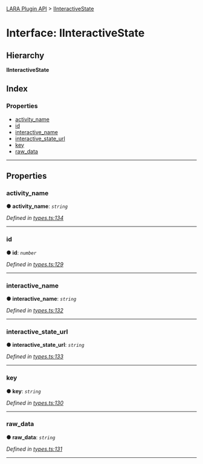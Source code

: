 [LARA Plugin API](../README.md) > [IInteractiveState](../interfaces/iinteractivestate.md)

# Interface: IInteractiveState

## Hierarchy

**IInteractiveState**

## Index

### Properties

* [activity_name](iinteractivestate.md#activity_name)
* [id](iinteractivestate.md#id)
* [interactive_name](iinteractivestate.md#interactive_name)
* [interactive_state_url](iinteractivestate.md#interactive_state_url)
* [key](iinteractivestate.md#key)
* [raw_data](iinteractivestate.md#raw_data)

---

## Properties

<a id="activity_name"></a>

###  activity_name

**● activity_name**: *`string`*

*Defined in [types.ts:134](https://github.com/concord-consortium/lara/blob/80a682ff/lara-typescript/src/plugin-api/types.ts#L134)*

___
<a id="id"></a>

###  id

**● id**: *`number`*

*Defined in [types.ts:129](https://github.com/concord-consortium/lara/blob/80a682ff/lara-typescript/src/plugin-api/types.ts#L129)*

___
<a id="interactive_name"></a>

###  interactive_name

**● interactive_name**: *`string`*

*Defined in [types.ts:132](https://github.com/concord-consortium/lara/blob/80a682ff/lara-typescript/src/plugin-api/types.ts#L132)*

___
<a id="interactive_state_url"></a>

###  interactive_state_url

**● interactive_state_url**: *`string`*

*Defined in [types.ts:133](https://github.com/concord-consortium/lara/blob/80a682ff/lara-typescript/src/plugin-api/types.ts#L133)*

___
<a id="key"></a>

###  key

**● key**: *`string`*

*Defined in [types.ts:130](https://github.com/concord-consortium/lara/blob/80a682ff/lara-typescript/src/plugin-api/types.ts#L130)*

___
<a id="raw_data"></a>

###  raw_data

**● raw_data**: *`string`*

*Defined in [types.ts:131](https://github.com/concord-consortium/lara/blob/80a682ff/lara-typescript/src/plugin-api/types.ts#L131)*

___

